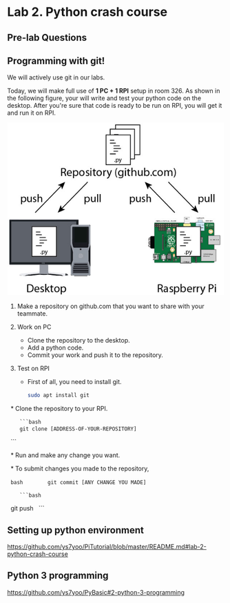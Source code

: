 # Lab 2. Python crash course

## Pre-lab Questions

## Programming with git!

We will actively use git in our labs. 

Today, we will make full use of **1 PC + 1 RPI** setup in room 326.
As shown in the following figure, your will write and test your python code on the desktop. After you're sure that code is ready to be run on RPI, you will get it and run it on RPI.
    
![image of git setting](images/git.jpg)
    
1. Make a repository on github.com that you want to share with your teammate.

2. Work on PC
   * Clone the repository to the desktop.
   * Add a python code.
   * Commit your work and push it to the repository.
        
3. Test on RPI
    * First of all, you need to install git.
    
        ```bash 
        sudo apt install git
        ```
        
    * Clone the repository to your RPI.
    
        ```bash
        git clone [ADDRESS-OF-YOUR-REPOSITORY]
        ```
        
    * Run and make any change you want.
    
    * To submit changes you made to the repository,
    
        ```bash
        git commit [ANY CHANGE YOU MADE]
        ```

        ```bash
        git push
        ```

## Setting up python environment
https://github.com/ys7yoo/PiTutorial/blob/master/README.md#lab-2-python-crash-course

## Python 3 programming
https://github.com/ys7yoo/PyBasic#2-python-3-programming
